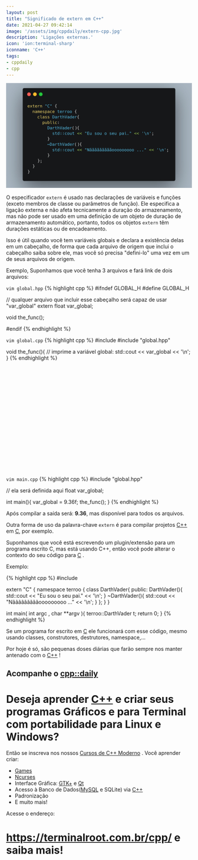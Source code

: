 ```yaml
---
layout: post
title: "Significado de extern em C++"
date: 2021-04-27 09:42:14
image: '/assets/img/cppdaily/extern-cpp.jpg'
description: 'Ligações externas.'
icon: 'ion:terminal-sharp'
iconname: 'C++'
tags:
- cppdaily
- cpp
---
```


![Significado de extern em C++](/assets/img/cppdaily/extern-cpp.jpg)

O especificador `extern` é usado nas declarações de variáveis e funções (exceto membros de classe ou parâmetros de função). Ele especifica a ligação externa e não afeta tecnicamente a duração do armazenamento, mas não pode ser usado em uma definição de um objeto de duração de armazenamento automático, portanto, todos os objetos `extern` têm durações estáticas ou de encadeamento.

Isso é útil quando você tem variáveis globais e declara a existência delas em um cabeçalho, de forma que cada arquivo de origem que inclui o cabeçalho saiba sobre ele, mas você só precisa "defini-lo" uma vez em um de seus arquivos de origem.

Exemplo, Suponhamos que você tenha 3 arquivos e fará link de dois arquivos:

`vim global.hpp`
{% highlight cpp %}
#ifndef GLOBAL_H
#define GLOBAL_H

// qualquer arquivo que incluir esse cabeçalho será capaz de usar "var_global"
extern float var_global;

void the_func();

#endif
{% endhighlight %}

`vim global.cpp`
{% highlight cpp %}
#include <iostream>
#include "global.hpp"

void the_func(){
    // imprime a variável global:
    std::cout << var_global << '\n';
}
{% endhighlight %}

<!-- QUADRADO -->
<script async src="//pagead2.googlesyndication.com/pagead/js/adsbygoogle.js"></script>
<ins class="adsbygoogle"
style="display:inline-block;width:336px;height:280px"
data-ad-client="ca-pub-2838251107855362"
data-ad-slot="5351066970"></ins>
<script>
(adsbygoogle = window.adsbygoogle || []).push({});
</script>


`vim main.cpp`
{% highlight cpp %}
#include "global.hpp"

// ela será definida aqui
float var_global;

int main(){
    var_global = 9.36f;
    the_func();
}
{% endhighlight %}

Após compilar a saída será: **9.36**, mas disponível para todos os arquivos.

Outra forma de uso da palavra-chave `extern` é para compilar projetos [C++](https://terminalroot.com.br/cpp) em [C](https://terminalroot.com.br/tags#linguagemc), por exemplo.

Suponhamos que você está escrevendo um plugin/extensão para um programa escrito C, mas está usando C++, então você pode alterar o contexto do seu código para [C](https://terminalroot.com.br/tags#linguagemc) .

Exemplo:

{% highlight cpp %}
#include <iostream>

extern "C" {
  namespace terroo {
    class DarthVader{
      public:
        DarthVader(){
          std::cout << "Eu sou o seu pai." << '\n';
        }
        ~DarthVader(){
          std::cout << "Nãããããããããooooooooo ..." << '\n';
        }
    };
  }
}

int main( int argc , char **argv ){
  terroo::DarthVader t;
  return 0;
}
{% endhighlight %}

Se um programa for escrito em [C](https://terminalroot.com.br/tags#linguagemc) ele funcionará com esse código, mesmo usando classes, construtores, destrutores, namespace,...

Por hoje é só, são pequenas doses diárias que farão sempre nos manter antenado com o [C++](https://terminalroot.com.br/cpp/) !

## Acompanhe o [cpp::daily](https://terminalroot.com.br/tags#cppdaily)

# Deseja aprender [C++](https://terminalroot.com.br/cpp/) e criar seus programas Gráficos e para Terminal com portabilidade para Linux e Windows?
Então se inscreva nos nossos [Cursos de C++ Moderno](https://terminalroot.com.br/cpp/) . Você aprender criar:
- [Games](https://terminalroot.com.br/tags#games)
- [Ncurses](https://terminalroot.com.br/2021/02/crie-programas-graficos-no-terminal-com-cpp-e-ncurses.html)
- Interface Gráfica: [GTK+](https://terminalroot.com.br/2020/08/anjuta-o-melhor-ide-para-c-com-gtkmm.html) e [Qt](https://terminalroot.com.br/2021/02/gerencie-suas-contas-financeiras-pessoais-com-terminal-finances.html)
- Acesso à Banco de Dados([MySQL](https://terminalroot.com.br/mysql/) e SQLite) via [C++](https://terminalroot.com.br/cpp/)
- Padronização
- E muito mais!

Acesse o endereço:
# <https://terminalroot.com.br/cpp/> e saiba mais!

